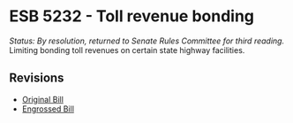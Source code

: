 # ESB 5232 - Toll revenue bonding
*Status: By resolution, returned to Senate Rules Committee for third reading.*
Limiting bonding toll revenues on certain state highway facilities.

## Revisions
* [Original Bill](1/)
* [Engrossed Bill](1/)